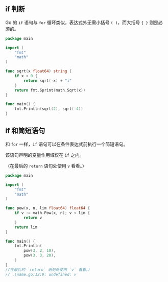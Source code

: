 ## if 判断

Go 的 `if` 语句与 `for` 循环类似，表达式外无需小括号 `( )`，而大括号 `{ }` 则是必须的。
```go
package main

import (
	"fmt"
	"math"
)

func sqrt(x float64) string {
	if x < 0 {
		return sqrt(-x) + "i"
	}
	return fmt.Sprint(math.Sqrt(x))
}

func main() {
	fmt.Println(sqrt(2), sqrt(-4))
}

```

## if 和简短语句

和 `for` 一样，`if` 语句可以在条件表达式前执行一个简短语句。

该语句声明的变量作用域仅在 `if` 之内。

（在最后的 `return` 语句处使用 `v` 看看。）
```go
package main

import (
	"fmt"
	"math"
)

func pow(x, n, lim float64) float64 {
	if v := math.Pow(x, n); v < lim {
		return v
	}
	return lim
}

func main() {
	fmt.Println(
		pow(3, 2, 10),
		pow(3, 3, 20),
	)
}
//在最后的 `return` 语句处使用 `v` 看看。）
// .\name.go:12:9: undefined: v
```
